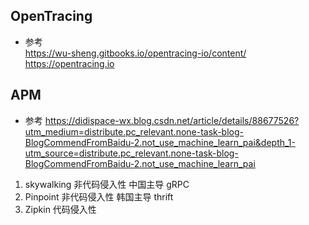 ## OpenTracing
- 参考  
https://wu-sheng.gitbooks.io/opentracing-io/content/
https://opentracing.io

## APM
- 参考
https://didispace-wx.blog.csdn.net/article/details/88677526?utm_medium=distribute.pc_relevant.none-task-blog-BlogCommendFromBaidu-2.not_use_machine_learn_pai&depth_1-utm_source=distribute.pc_relevant.none-task-blog-BlogCommendFromBaidu-2.not_use_machine_learn_pai

1. skywalking 非代码侵入性 中国主导 gRPC
2. Pinpoint 非代码侵入性 韩国主导 thrift
3. Zipkin 代码侵入性
